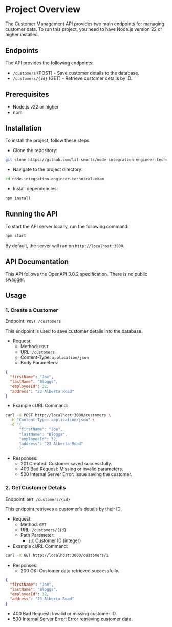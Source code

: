 # Project Overview

The Customer Management API provides two main endpoints for managing customer data. To run this project, you need to have Node.js version 22 or higher installed.

## Endpoints

The API provides the following endpoints:

* `/customers` (POST) - Save customer details to the database.
* `/customers/{id}` (GET) - Retrieve customer details by ID.

## Prerequisites

* Node.js v22 or higher
* npm

## Installation

To install the project, follow these steps:

* Clone the repository:

```bash
git clone https://github.com/lil-snorts/node-integration-engineer-technical-exam.git
```

* Navigate to the project directory:

```bash
cd node-integration-engineer-technical-exam
```

* Install dependencies:

```bash
npm install
```

## Running the API

To start the API server locally, run the following command:

```bash
npm start
```

By default, the server will run on `http://localhost:3000`.

## API Documentation

This API follows the OpenAPI 3.0.2 specification. There is no public swagger.

## Usage

### 1. Create a Customer

Endpoint: `POST /customers`

This endpoint is used to save customer details into the database.

* Request:
  * Method: `POST`
  * URL: `/customers`
  * Content-Type: `application/json`
  * Body Parameters:

```json
{
  "firstName": "Joe",
  "lastName": "Bloggs",
  "employeeId": 32,
  "address": "23 Alberta Road"
}
```

* Example cURL Command:

```bash
curl -X POST http://localhost:3000/customers \
  -H "Content-Type: application/json" \
  -d '{
      "firstName": "Joe",
      "lastName": "Bloggs",
      "employeeId": 32,
      "address": "23 Alberta Road"
      }'
```

* Responses:
  * 201 Created: Customer saved successfully.
  * 400 Bad Request: Missing or invalid parameters.
  * 500 Internal Server Error: Issue saving the customer.

### 2. Get Customer Details

Endpoint: `GET /customers/{id}`

This endpoint retrieves a customer's details by their ID.

* Request:
  * Method: `GET`
  * URL: `/customers/{id}`
  * Path Parameter:
    * `id`: Customer ID (integer)
* Example cURL Command:

```bash
curl -X GET http://localhost:3000/customers/1
```

* Responses:
  * 200 OK: Customer data retrieved successfully.

```json
{
  "firstName": "Joe",
  "lastName": "Bloggs",
  "employeeId": 32,
  "address": "23 Alberta Road"
}
```

* 400 Bad Request: Invalid or missing customer ID.
* 500 Internal Server Error: Error retrieving customer data.

